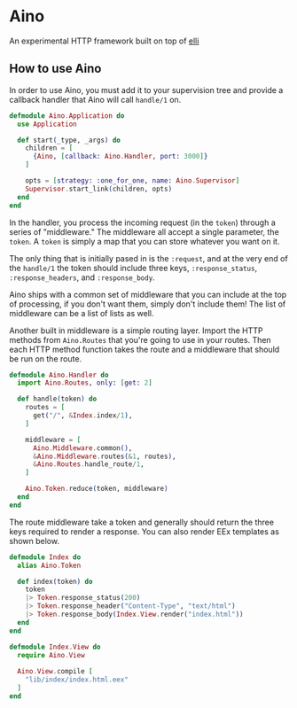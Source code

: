 # Aino

An experimental HTTP framework built on top of [elli](https://github.com/elli-lib/elli)

## How to use Aino

In order to use Aino, you must add it to your supervision tree and provide a callback handler that Aino will call `handle/1` on.

```elixir
defmodule Aino.Application do
  use Application

  def start(_type, _args) do
    children = [
      {Aino, [callback: Aino.Handler, port: 3000]}
    ]

    opts = [strategy: :one_for_one, name: Aino.Supervisor]
    Supervisor.start_link(children, opts)
  end
end
```

In the handler, you process the incoming request (in the `token`) through a series of "middleware." The middleware all accept a single parameter, the `token`. A `token` is simply a map that you can store whatever you want on it.

The only thing that is initially pased in is the `:request`, and at the very end of the `handle/1` the token should include three keys, `:response_status`, `:response_headers`, and `:response_body`.

Aino ships with a common set of middleware that you can include at the top of processing, if you don't want them, simply don't include them! The list of middleware can be a list of lists as well.

Another built in middleware is a simple routing layer. Import the HTTP methods from `Aino.Routes` that you're going to use in your routes. Then each HTTP method function takes the route and a middleware that should be run on the route.

```elixir
defmodule Aino.Handler do
  import Aino.Routes, only: [get: 2]

  def handle(token) do
    routes = [
      get("/", &Index.index/1),
    ]

    middleware = [
      Aino.Middleware.common(),
      &Aino.Middleware.routes(&1, routes),
      &Aino.Routes.handle_route/1,
    ]

    Aino.Token.reduce(token, middleware)
  end
end
```

The route middleware take a token and generally should return the three keys required to render a response. You can also render EEx templates as shown below.

```elixir
defmodule Index do
  alias Aino.Token

  def index(token) do
    token
    |> Token.response_status(200)
    |> Token.response_header("Content-Type", "text/html")
    |> Token.response_body(Index.View.render("index.html"))
  end
end

defmodule Index.View do
  require Aino.View
  
  Aino.View.compile [
    "lib/index/index.html.eex"
  ]
end
```
